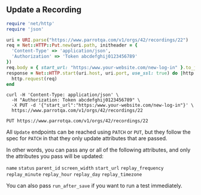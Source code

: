 ## Update a Recording

```ruby
require 'net/http'
require 'json'

uri = URI.parse("https://www.parrotqa.com/v1/orgs/42/recordings/22")
req = Net::HTTP::Put.new(uri.path, initheader = { 
  'Content-Type' => 'application/json',
  'Authorization' => 'Token abcdefghij0123456789'
})
req.body = { start_url: "https:/www.your-website.com/new-log-in" }.to_json
response = Net::HTTP.start(uri.host, uri.port, use_ssl: true) do |http| 
  http.request(req)
end
```

```shell
curl -H 'Content-Type: application/json' \
  -H "Authorization: Token abcdefghij0123456789" \
  -X PUT -d '{"start_url":"https:/www.your-website.com/new-log-in"}' \
  https://www.parrotqa.com/v1/orgs/42/recordings/22
```

`PUT https://www.parrotqa.com/v1/orgs/42/recordings/22`

All `Update` endpoints can be reached using `PATCH` or `PUT`, but they follow the spec for `PATCH` in that they only update attributes that are passed. 

In other words, you can pass any or all of the following attributes, and only the attributes you pass will be updated:

`name` `status` `parent_id` `screen_width` `start_url` `replay_frequency` `replay_minute` `replay_hour` `replay_day` `replay_timezone`

You can also pass `run_after_save` if you want to run a test immediately.

